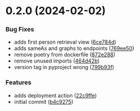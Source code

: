 # 0.2.0 (2024-02-02)


### Bug Fixes

* adds first person retrieval view ([6ce784d](https://github.com/acdh-oeaw/semantic-kraus-api/commit/6ce784da3e82389344c37ae8eab53fe0794857d7))
* adds sameAs and graphs to endpoints ([769ee50](https://github.com/acdh-oeaw/semantic-kraus-api/commit/769ee502206ad0b0b206eaa71b50b3a662744578))
* remove poetry from dockerfile ([872e288](https://github.com/acdh-oeaw/semantic-kraus-api/commit/872e288e146edadb47a8300313ef9855bc840a48))
* remove unused imports ([464d42b](https://github.com/acdh-oeaw/semantic-kraus-api/commit/464d42b49792e5da28cf4b2ad7eb18eb48a2a731))
* version tag in pyproject wrong ([799b93f](https://github.com/acdh-oeaw/semantic-kraus-api/commit/799b93f9abc733909465b06c823fe6ff2c06ba60))


### Features

* adds deployment action ([22c9ffe](https://github.com/acdh-oeaw/semantic-kraus-api/commit/22c9ffe756eeae889db9b85e3b2491e9d973c594))
* initial commit ([b4c9275](https://github.com/acdh-oeaw/semantic-kraus-api/commit/b4c92756b9f13c2b151507110ecae8cb611d3076))



